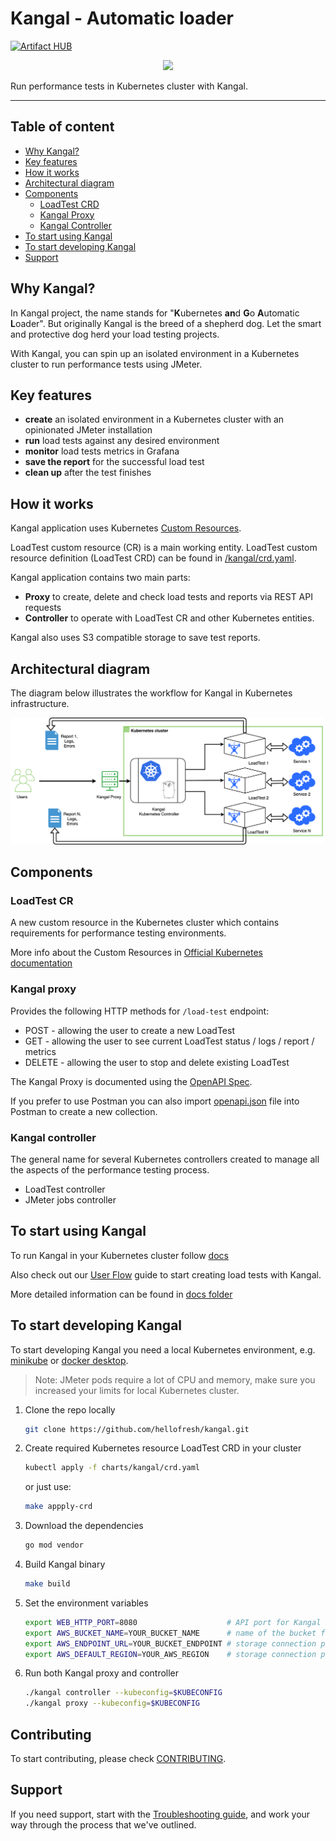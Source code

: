 # Kangal - Automatic loader
[![Artifact HUB](https://img.shields.io/endpoint?url=https://artifacthub.io/badge/repository/kangal)](https://artifacthub.io/packages/search?repo=kangal)
<p align="center">  
<img src="./kangal_logo.svg" width="320">
</p>

Run performance tests in Kubernetes cluster with Kangal.
___

## Table of content
- [Why Kangal?](#why-kangal)
- [Key features](#key-features)
- [How it works](#how-it-works)
- [Architectural diagram](#architectural-diagram)
- [Components](#components)
    - [LoadTest CRD](#loadtest-cr--)
    - [Kangal Proxy](#kangal-proxy--)
    - [Kangal Controller](#kangal-controller--)
- [To start using Kangal](#to-start-using-kangal)
- [To start developing Kangal](#to-start-developing-kangal)
- [Support](#support)

## Why Kangal?
In Kangal project, the name stands for "**K**ubernetes **an**d **G**o **A**utomatic **L**oader".
But originally Kangal is the breed of a shepherd dog. Let the smart and protective dog herd your load testing projects.

With Kangal, you can spin up an isolated environment in a Kubernetes cluster to run performance tests using JMeter.

## Key features
- **create** an isolated environment in a Kubernetes cluster with an opinionated JMeter installation
- **run** load tests against any desired environment
- **monitor** load tests metrics in Grafana
- **save the report** for the successful load test
- **clean up** after the test finishes

## How it works
Kangal application uses Kubernetes [Custom Resources](https://kubernetes.io/docs/concepts/extend-kubernetes/api-extension/custom-resources/).

LoadTest custom resource (CR) is a main working entity.
LoadTest custom resource definition (LoadTest CRD) can be found in [/kangal/crd.yaml](https://github.com/hellofresh/kangal/blob/master/charts/kangal/crd.yaml).

Kangal application contains two main parts:
 - **Proxy** to create, delete and check load tests and reports via REST API requests
 - **Controller** to operate with LoadTest CR and other Kubernetes entities.

Kangal also uses S3 compatible storage to save test reports. 

## Architectural diagram
The diagram below illustrates the workflow for Kangal in Kubernetes infrastructure.

<p align="left">  
 <a href="https://github.com/hellofresh/kangal/blob/master/architectural_diagram.png">
   <img alt="Architectural diagram" src="./architectural_diagram.png" width="500" >
 </a>
</p>

## Components
### LoadTest CR
A new custom resource in the Kubernetes cluster which contains requirements for performance testing environments.

More info about the Custom Resources in [Official Kubernetes documentation](https://kubernetes.io/docs/concepts/extend-kubernetes/api-extension/custom-resources/)

### Kangal proxy
Provides the following HTTP methods for `/load-test` endpoint:
 - POST - allowing the user to create a new LoadTest
 - GET - allowing the user to see current LoadTest status / logs / report / metrics
 - DELETE - allowing the user to stop and delete existing LoadTest

 The Kangal Proxy is documented using the [OpenAPI Spec](https://swagger.io/specification/).

 If you prefer to use Postman you can also import [openapi.json](openapi.json) file into Postman to create a new collection.

### Kangal controller
The general name for several Kubernetes controllers created to manage all the aspects of the performance testing process.
 - LoadTest controller  
 - JMeter jobs controller
 
## To start using Kangal
To run Kangal in your Kubernetes cluster follow [docs](docs/README.md#how-do-i-use-kangal)

Also check out our [User Flow](docs/Kangal-user-flow.md) guide to start creating load tests with Kangal.

More detailed information can be found in [docs folder](docs/)

## To start developing Kangal
To start developing Kangal you need a local Kubernetes environment, e.g. [minikube](https://kubernetes.io/docs/tasks/tools/install-minikube/)
or [docker desktop](https://rominirani.com/tutorial-getting-started-with-kubernetes-with-docker-on-mac-7f58467203fd). 
> Note: JMeter pods require a lot of CPU and memory, make sure you increased your limits for local Kubernetes cluster.

1. Clone the repo locally
    ```bash
    git clone https://github.com/hellofresh/kangal.git
    ```

2. Create required Kubernetes resource LoadTest CRD in your cluster
    ```bash
    kubectl apply -f charts/kangal/crd.yaml
    ```
    or just use:
    ```bash
    make appply-crd
    ```
    
3. Download the dependencies
    ```bash
    go mod vendor
    ```

4. Build Kangal binary
   ```bash
   make build
    ```
    
5. Set the environment variables
    ``` bash
    export WEB_HTTP_PORT=8080                    # API port for Kangal Proxy
    export AWS_BUCKET_NAME=YOUR_BUCKET_NAME      # name of the bucket for saving reports
    export AWS_ENDPOINT_URL=YOUR_BUCKET_ENDPOINT # storage connection parameter
    export AWS_DEFAULT_REGION=YOUR_AWS_REGION    # storage connection parameter
    ```

6. Run both Kangal proxy and controller
    ```bash
    ./kangal controller --kubeconfig=$KUBECONFIG 
    ./kangal proxy --kubeconfig=$KUBECONFIG
    ```

## Contributing

To start contributing, please check [CONTRIBUTING](CONTRIBUTING.md).

## Support
If you need support, start with the [Troubleshooting guide](docs/Troubleshooting.md), and work your way through the process that we've outlined.
